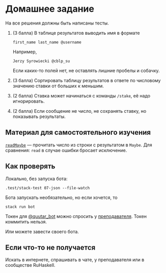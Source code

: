 # Домашнее задание

На все решения должны быть написаны тесты.

1.  (3 балла) В таблице результатов выводить имя в формате

        first_name last_name @username

    Например,

        Jerzy Syrowiecki @cblp_su

    Если каких-то полей нет, не оставлять лишние пробелы и собачку.

2.  (3 балла) Сортировать таблицу результатов в ответе по числовому значению ставки от больших к меньшим.

3.  (2 балла) Ставка может начинаться с команды `/stake`, её надо игнорировать.

4.  (2 балла) Если сообщение не число, не сохранять ставку, но показывать результаты.

## Материал для самостоятельного изучения

[`readMaybe`](https://hackage.haskell.org/package/base/docs/Text-Read.html#v:readMaybe) — прочитать число из строки с результатом в `Maybe`. Для сравнения: `read` в случае ошибки бросает исключение.

## Как проверять

Локально, без запуска бота:

    .test/stack-test 07-json --file-watch

Бота запускать необязательно, но если хочется, то

    stack run bot

Токен для [@quutar_bot](https://t.me/quutar_bot) можно спросить у [преподавателя](https://t.me/cblp_su). Токен коммитить нельзя.

Или можете завести своего бота.

## Если что-то не получается

Искать в интернете, спрашивать в чате, у преподавателя или в сообществе RuHaskell.
